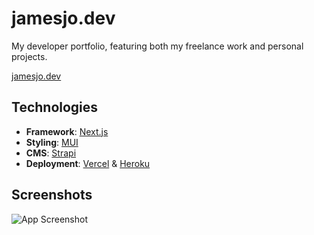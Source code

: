 # jamesjo.dev
My developer portfolio, featuring both my freelance work and personal projects.

[jamesjo.dev](https://jamesjo.dev)

## Technologies

- **Framework**: [Next.js](https://nextjs.org)
- **Styling**: [MUI](https://mui.org)
- **CMS**: [Strapi](https://strapi.org)
- **Deployment**: [Vercel](https://nextjs.org) & [Heroku](https://heroku.com)

## Screenshots

![App Screenshot](https://res.cloudinary.com/jjo/image/upload/v1655162724/Portfolio/Dev%20Portfolio/jamesjo.dev__Desktop_1_ashkjr.png)


